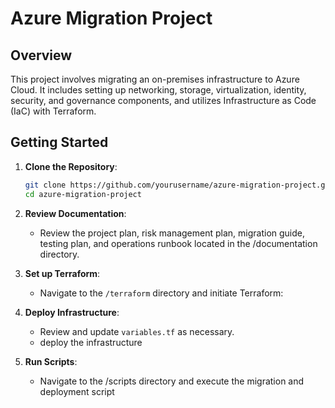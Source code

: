 # Azure Migration Project

## Overview
This project involves migrating an on-premises infrastructure to Azure Cloud. It includes setting up networking, storage, virtualization, identity, security, and governance components, and utilizes Infrastructure as Code (IaC) with Terraform.

## Getting Started
1. **Clone the Repository**:
   ```sh
   git clone https://github.com/yourusername/azure-migration-project.git
   cd azure-migration-project 
   ```
2. **Review Documentation**:

    - Review the project plan, risk management plan, migration guide, testing plan, and operations runbook located in the /documentation directory.
  
3. **Set up Terraform**:
   - Navigate to the `/terraform` directory and initiate Terraform:

4. **Deploy Infrastructure**:
   - Review and update `variables.tf` as necessary.
   - deploy the infrastructure

5. **Run Scripts**:
   - Navigate to the /scripts directory and execute the migration and deployment script
